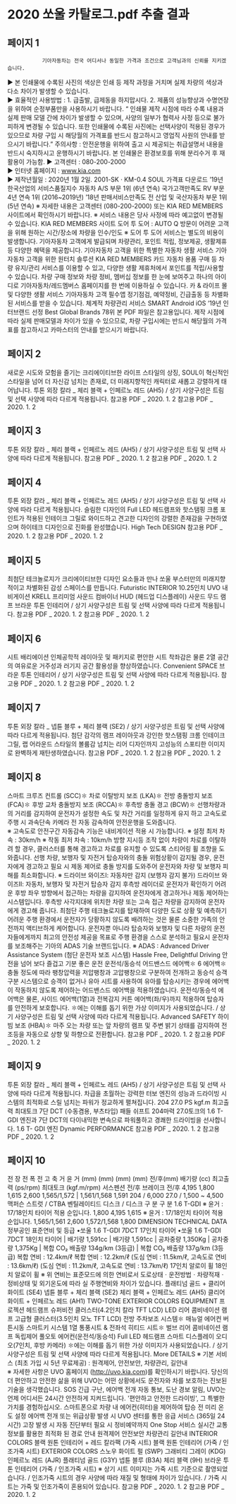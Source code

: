 # 2020 쏘울 카탈로그.pdf 추출 결과

## 페이지 1

               기아자동차는 전국 어디서나 동일한 가격과 조건으로 고객님과의 신뢰를 지키겠습니다.
▶ 본 인쇄물에 수록된 사진의 색상은 인쇄 등 제작 과정을 거치며 실제 차량의 색상과 다소 차이가 발생할 수 있습니다.    
▶ 효율적인 사용방법 : 1. 급출발, 급제동을 하지맙시다.   2. 제품의 성능향상과 수명연장을 위하여 순정부품만을 사용하시기 바랍니다.
 “ 인쇄물 제작 시점에 따라 수록 내용과 실제 판매 모델 간에 차이가 발생할 수 있으며, 사양의 일부가 협력사 사정 등으로 불가피하게 변경될 수 있습니다. 
    또한 인쇄물에 수록된 사진에는 선택사양이 적용된 경우가 있으므로 차량 구입 시 해당월의 가격표를 반드시 참고하시고 영업직 사원의 안내를 받으시기 바랍니다.”
    주의사항 : 안전운행을 위하여 출고 시 제공되는 취급설명서 내용을 반드시 숙지하시고 운행하시기 바랍니다.
    본 인쇄물은 환경보호를 위해 분리수거 후 재활용이 가능함.
▶ 고객센터 : 080-200-2000  
▶ 인터넷 홈페이지 : www.kia.com         
▶ 제작년월일 : 2020년 1월 2일.   2001-SK · KM-0.4
SOUL 가격표 다운로드
’19년 한국산업의 서비스품질지수
자동차 A/S 부문 1위 (6년 연속)
국가고객만족도 RV 부문 
4년 연속 1위 (2016~2019년)
’18년 판매서비스만족도 
전 산업 및 국산자동차 부문 1위 (5년 연속)
※ 자세한 내용은 고객센터 (080-200-2000) 또는 KIA RED MEMBERS 사이트에서 확인하시기 바랍니다.   ※ 서비스 내용은 당사 사정에 따라 예고없이 변경될 수 있습니다.
KIA RED MEMBERS 사이트
도어 투 도어 : 
AUTO Q 방문이 어려운 고객을 위해  원하는 
시간/장소에 차량을 인수/인도
※ 도어 투 도어 서비스는 별도의 비용이 발생합니다.
기아자동차 고객에게 발급되며 차량관리, 포인트 적립,
정보제공, 생활제휴 등 다양한 혜택을 제공합니다.
기아자동차 고객을 위한 특별한 자동차 생활 서비스
기아자동차 고객을 위한 원터치 솔루션
KIA RED MEMBERS 카드
자동차 용품 구매 등 차량 유지/관리 서비스를 이용할 수 있고,
다양한 생활 제휴처에서 포인트를 적립/사용할 수 있습니다.
차량 구매 정보와 차량 정비, 멤버십 정보를 한 눈에 
보여주고 하나의 아이디로 기아자동차/레드멤버스 
홈페이지를 한 번에 이용하실 수 있습니다.
카 & 라이프 몰 및 다양한 생활 서비스
기아자동차 고객 필수앱
정기점검, 예약정비, 긴급출동 등 차별화된 
서비스를 받을 수 있습니다.
체계적 차량관리 서비스
SMART
Android
iOS
‘19년 인터브랜드 선정 
Best Global Brands 78위
본 PDF 파일은 참고용입니다. 
제작 시점에 따라 실제 판매모델과 차이가 있을 수 
있으므로, 차량 구입시에는 반드시 해당월의 가격표를 
참고하시고 카마스터의 안내를 받으시기 바랍니다.


## 페이지 2

새로운 시도와 모험을 즐기는 
크리에이티브한 라이프 스타일의 상징,
SOUL이 혁신적인 스타일을 넘어 
더 자신감 넘치는 존재로,
더 미래지향적인 캐릭터로 
새롭고 강렬하게 태어납니다.
투톤 외장 칼라 _ 체리 블랙 + 인페르노 레드 (AH5) / 상기 사양구성은 트림 및 선택 사양에 따라 다르게 적용됩니다.
참고용 PDF _ 2020. 1. 2
참고용 PDF _ 2020. 1. 2


## 페이지 3

투톤 외장 칼라 _ 체리 블랙 + 인페르노 레드 (AH5) / 상기 사양구성은 트림 및 선택 사양에 따라 다르게 적용됩니다.
참고용 PDF _ 2020. 1. 2
참고용 PDF _ 2020. 1. 2


## 페이지 4

투톤 외장 칼라 _ 체리 블랙 + 인페르노 레드 (AH5) / 상기 사양구성은 트림 및 선택 사양에 따라 다르게 적용됩니다.
슬림한 디자인의 Full LED 헤드램프와
핫스탬핑 크롬 포인트가 적용된 인테이크 그릴로
와이드하고 견고한 디자인의 강렬한 존재감을 구현하였으며
하이테크 디자인으로 진화를 완성했습니다.
High Tech
DESIGN
참고용 PDF _ 2020. 1. 2
참고용 PDF _ 2020. 1. 2


## 페이지 5

최첨단 테크놀로지가 크리에이티브한 디자인 요소들과 만나
쏘울 부스터만의 미래지향적이고 차별화된 감성 스페이스를 만듭니다.
Futuristic
INTERIOR
10.25인치 UVO 내비게이션
KRELL 프리미엄 사운드
컴바이너 HUD (헤드업 디스플레이)
사운드 무드 램프
브라운 투톤 인테리어 / 상기 사양구성은 트림 및 선택 사양에 따라 다르게 적용됩니다.
참고용 PDF _ 2020. 1. 2
참고용 PDF _ 2020. 1. 2


## 페이지 6

시트 배리에이션
인체공학적 레이아웃 및 패키지로 편안한 시트 착좌감은 물론
2열 공간의 여유로운 거주성과 러기지 공간 활용성을 향상하였습니다.
Convenient
SPACE
브라운 투톤 인테리어 / 상기 사양구성은 트림 및 선택 사양에 따라 다르게 적용됩니다.
참고용 PDF _ 2020. 1. 2
참고용 PDF _ 2020. 1. 2


## 페이지 7

투톤 외장 칼라 _ 넵튠 블루 + 체리 블랙 (SE2) / 상기 사양구성은 트림 및 선택 사양에 따라 다르게 적용됩니다.
첨단 감각의 램프 레이아웃과
강인한 핫스탬핑 크롬 인테이크 그릴,
랩 어라운드 스타일의 볼륨감 넘치는 리어 디자인까지
고성능의 스포티한 이미지로 완벽하게 재탄생하였습니다.
참고용 PDF _ 2020. 1. 2
참고용 PDF _ 2020. 1. 2


## 페이지 8

스마트 크루즈 컨트롤 (SCC)✽
차로 이탈방지 보조 (LKA)✽
전방 충돌방지 보조 (FCA)✽
후방 교차 충돌방지 보조 (RCCA)✽
후측방 충돌 경고 (BCW)✽
선행차량과의 거리를 감지하여 운전자가 설정한 속도 및 차간 거리를 일정하게 유지
하고 고속도로 주행 시 과속단속 카메라 전 자동 감속하여 안전운행을 도와줍니다.  
※ 고속도로 안전구간 자동감속 기능은 내비게이션 적용 시 가능합니다.
※ 설정 최저 차속 : 30km/h    ※ 작동 최저 차속 : 10km/h
방향 지시등 조작 없이 차량이 차로를 이탈하려 할 경우, 클러스터를 통해 
경고하고 차로를 유지할 수 있도록 스티어링 휠 조향을 도와줍니다.
선행 차량, 보행자 및 자전거 탑승자와의 충돌 위험상황이 감지될 경우, 
운전자에게 경고하고 필요 시 제동 제어로 충돌 방지를 도와주어 운전자와 
차량 및 보행자 피해를 최소화합니다.
※ 드라이브 와이즈Ⅰ: 자동차만 감지 (보행자 감지 불가)
    드라이브 와이즈Ⅱ: 자동차, 보행자 및 자전거 탑승자 감지
후측방 레이더로 운전자가 확인하기 어려운 후방 좌우 방향에서 접근하는 
차량을 감지하여 운전자에게 경고하거나 제동 제어하는 시스템입니다.
후측방 사각지대에 위치한 차량 또는 고속 접근 차량을 감지하여 운전자에게 
경고해 줍니다.
최첨단 주행 테크놀로지를 탑재하여 다양한 도로 상황 및 예측하기 어려운 주행 환경에서
운전자가 당황하지 않도록 배려하는 것은 물론 소중한 가족의 안전까지 액티브하게 케어합니다.
운전자뿐 아니라 탑승자와 보행자 및 다른 차량의 운전자들에게까지
최고의 안전성 제공을 목표로 주행 환경을 스스로 분석하고
필요시 운전자를 보조해주는 기아의 ADAS 기술 브랜드입니다.
※ ADAS : Advanced Driver Assistance System (첨단 운전자 보조 시스템)
Hassle Free, Delightful Driving
안전을 넘어 보다 즐겁고 기분 좋은 운전
운전석/동승석 어드밴스드 에어백✽
6 에어백✽
충돌 정도에 따라 팽창압력을 저압팽창과 고압팽창으로 구분하여 전개하고 동승석 승객구분 시스템으로 
승객이 없거나 유아 시트를 사용하여 유아를 탑승시키는 경우에 에어백이 작동하지 않도록 제어하는
어드밴스드 에어백을 적용하였습니다.
운전석/동승석 에어백은 물론, 사이드 에어백(1열)과 전복감지 커튼 에어백(좌/우)까지 
적용하여 탑승자를 안전하게 보호합니다.
✽에는 이해를 돕기 위한 가상 이미지가 사용되었습니다. / 상기 사양구성은 트림 및 선택 사양에 따라 다르게 적용됩니다.
 Advanced
SAFETY
하이빔 보조 (HBA)✽
마주 오는 차량 또는 앞 차량의 램프 및 주변 밝기 상태를 감지하여
전조등을 자동으로 상향 및 하향으로 전환합니다.
참고용 PDF _ 2020. 1. 2
참고용 PDF _ 2020. 1. 2


## 페이지 9

투톤 외장 칼라 _ 체리 블랙 + 인페르노 레드 (AH5) / 상기 사양구성은 트림 및 선택 사양에 따라 다르게 적용됩니다.
차급을 초월하는 강력한 터보 엔진의 성능과 드라이빙 시스템의 최적화로
스릴 넘치는 파워가 정교하게 펼쳐집니다.
204
27.0
PS
kgf.m
최고출력
최대토크
7단 DCT (수동겸용, 부츠타입)
패들 쉬프트
204마력 27.0토크의 1.6 T-GDI 엔진과 7단 DCT의
다이내믹한 변속으로 파워풀하고 경쾌한 드라이빙을
선사합니다.
1.6 T- GDI 엔진
Dynamic
PERFORMANCE
참고용 PDF _ 2020. 1. 2
참고용 PDF _ 2020. 1. 2


## 페이지 10

전  장
전  폭
전  고
축  거
윤  거
(mm)
(mm)
(mm)
(mm)
전/후(mm)
배기량                           (cc)
최고출력                   (ps/rpm)
최대토크               (kgf.m/rpm)
서스펜션                      전/후
브레이크                      전/후
4,195
1,800
1,615
2,600
1,565/1,572  |  1,561/1,568
1,591
204 / 6,000
27.0 / 1,500 ~ 4,500
맥퍼슨 스트럿 / CTBA
벤틸레이티드 디스크 / 디스크
구          분
구          분
1.6 T-GDI
※ 윤거 : 17/18인치 타이어 적용 순입니다.
1,800
4,195
1,615 
※ 윤거 : 17/18인치 타이어 적용 순입니다.
1,565/1,561
2,600
1,572/1,568
1,800
DIMENSION
TECHNICAL DATA
정부공인 표준연비 및 등급
•쏘울 1.6 T-GDI 7DCT 17인치 타이어
•쏘울 1.6 T-GDI 7DCT 18인치 타이어
|     배기량 1,591cc
|     배기량 1,591cc
|     공차중량 1,350Kg
|     공차중량 1,375Kg
|    복합 CO₂ 배출량 134g/km (3등급)
|    복합 CO₂ 배출량 137g/km (3등급)
복합 연비 : 12.4km/ℓ
복합 연비 : 12.2km/ℓ
(도심 연비 : 11.5km/ℓ, 고속도로 연비 : 13.6km/ℓ)
(도심 연비 : 11.2km/ℓ, 고속도로 연비 : 13.7km/ℓ)
17인치 알로이 휠
18인치 알로이 휠
※ 위 연비는 표준모드에 의한 연비로서 도로상태ㆍ운전방법ㆍ차량적재ㆍ정비상태 및 외기온도에 따라 실 주행연비와 차이가 있습니다. 
플래티넘 골드 + 클리어 화이트 (SE4)
넵튠 블루 + 체리 블랙 (SE2)
체리 블랙 + 인페르노 레드 (AH5)
클리어 화이트 + 인페르노 레드 (AH1)
TWO-TONE EXTERIOR COLORS
EQUIPMENT
프로젝션 헤드램프
슈퍼비전 클러스터(4.2인치 칼라 TFT LCD)
LED 리어 콤비네이션 램프
고급형 클러스터(3.5인치 모노 TFT LCD)
전방 주차보조 시스템✽
매뉴얼 에어컨
버튼시동 스마트키 시스템
1열 통풍시트 & 전좌석 히티드 시트✽
벌브 리어 콤비네이션 램프
독립제어 풀오토 에어컨(운전석/동승석)
Full LED 헤드램프
스마트 디스플레이 오디오(7인치, 후방 카메라)
✽에는 이해를 돕기 위한 가상 이미지가 사용되었습니다. / 상기 사양구성은 트림 및 선택 사양에 따라 다르게 적용됩니다.
More
DETAILS
※ 기본 서비스 (최초 가입 시 5년 무료제공) : 원격제어, 안전보안, 차량관리, 길안내         
※ 자세한 사항은 UVO 홈페이지 (http://uvo.kia.com)를 확인하시기 바랍니다.
당신의 더 편안하고 안전한 삶을 위해 UVO는 어떤 상황에서도 운전자와 차를 보호하는 진보된 기술을 생각했습니다.
SOS 긴급 구난, 에어백 전개 자동 통보, 도난 경보 알림, UVO는 언제 어디서든 24시간 안전하게 지켜드립니다. '편안하고 안전한 드라이빙', 그 특별한 가치를 경험하십시오.
스마트폰으로 차량 내 에어컨(히터)을 제어하여 탑승 전 
미리 온도 설정
에어백 전개 또는 위급상황 발생 시 UVO 센터를 통한 
응급 서비스 (365일 24시간)
고장 발생 시 자동 진단부터 필요 시 정비예약까지 
One Stop 서비스
실시간 교통정보를 활용한 최적화 된 경로 안내
원격제어
안전보안
차량관리
길안내
INTERIOR COLORS
블랙 원톤 인테리어 + 레드 칼라팩 (가죽 시트)
블랙 원톤 인테리어 (가죽 / 인조가죽 시트)
EXTERIOR COLORS
스노우 화이트 펄 (SWP)
그래비티 그레이 (KDG)
인페르노 레드 (AJR)
플래티넘 골드 (G3Y)
넵튠 블루 (B3A)
체리 블랙 (9H)
브라운 투톤 인테리어 (가죽 / 인조가죽 시트)
※ 상기 시트 이미지는 가죽 시트 기준으로 촬영되었습니다. / 인조가죽 시트의 경우 사양에 따라 재질 및 형태에 차이가 있습니다. / 가죽 시트는 가죽 및 인조가죽이 혼용되어 있습니다.
참고용 PDF _ 2020. 1. 2
참고용 PDF _ 2020. 1. 2


